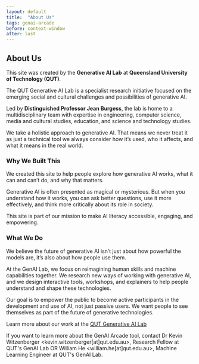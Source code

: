 ```yaml
---
layout: default
title:  "About Us"
tags: genai-arcade
before: context-window
after: last
---
```


## About Us

This site was created by the **Generative AI Lab** at **Queensland University of Technology (QUT)**.

The QUT Generative AI Lab is a specialist research initiative focused on the emerging social and cultural challenges and possibilities of generative AI.

Led by **Distinguished Professor Jean Burgess**, the lab is home to a multidisciplinary team with expertise in engineering, computer science, media and cultural studies, education, and science and technology studies.

We take a holistic approach to generative AI. That means we never treat it as just a technical tool we always consider how it’s used, who it affects, and what it means in the real world.

### Why We Built This

We created this site to help people explore how generative AI works, what it can and can’t do, and why that matters. 

Generative AI is often presented as magical or mysterious. But when you understand how it works, you can ask better questions, use it more effectively, and think more critically about its role in society.

This site is part of our mission to make AI literacy accessible, engaging, and empowering.

### What We Do

We believe the future of generative AI isn’t just about how powerful the models are, it’s also about how people use them.

At the GenAI Lab, we focus on reimagining human skills and machine capabilities together. We research new ways of working with generative AI, and we design interactive tools, workshops, and explainers to help people understand and shape these technologies.

Our goal is to empower the public to become active participants in the development and use of AI, not just passive users. We want people to see themselves as part of the future of generative technologies.

Learn more about our work at the [QUT Generative AI Lab](https://research.qut.edu.au/gen) 

If you want to learn more about the GenAI Arcade tool, contact Dr Kevin Witzenberger <kevin.witzenberger[at]qut.edu.au>, Research Fellow at QUT's GenAI Lab OR William He <william.he[at]qut.edu.au>, Machine Learning Engineer at QUT's GenAI Lab. 
